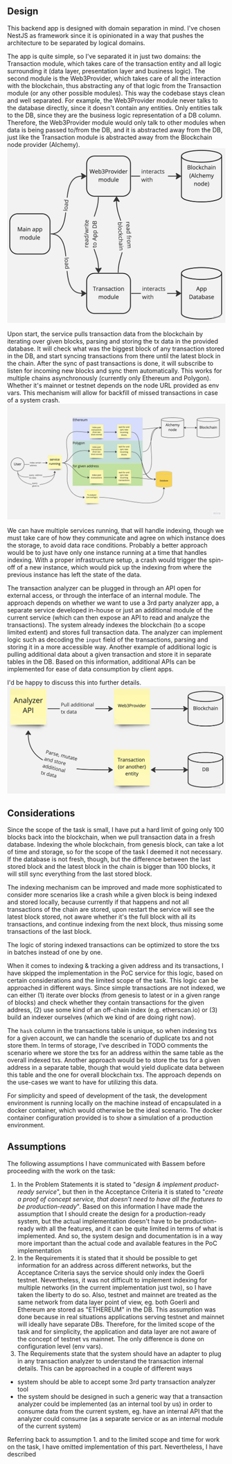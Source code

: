 ## Design
This backend app is designed with domain separation in mind.
I've chosen NestJS as framework since it is opinionated in a way that pushes the architecture to be separated by logical domains.

The app is quite simple, so I've separated it in just two domains: the Transaction module, which takes care of the transaction entity and all logic surrounding it (data layer, presentation layer and business logic). The second module is the Web3Provider, which takes care of all the interaction with the blockchain, thus abstracting any of that logic from the Transaction module (or any other possible modules).
This way the codebase stays clean and well separated.
For example, the Web3Provider module never talks to the database directly, since it doesn't contain any entities. Only entities talk to the DB, since they are the business logic representation of a DB column. Therefore, the Web3Provider module would only talk to other modules when data is being passed to/from the DB, and it is abstracted away from the DB, just like the Transaction module is abstracted away from the Blockchain node provider (Alchemy).
![tx-sync-service-domains.jpg](assets%2Ftx-sync-service-domains.jpg)


Upon start, the service pulls transaction data from the blockchain by iterating over given blocks, parsing and storing the tx data in the provided database. It will check what was the biggest block of any transaction stored in the DB, and start syncing transactions from there until the latest block in the chain. After the sync of past transactions is done, it will subscribe to listen for incoming new blocks and sync them automatically. This works for multiple chains asynchronously (currently only Ethereum and Polygon). Whether it's mainnet or testnet depends on the node URL provided as env vars.
This mechanism will allow for backfill of missed transactions in case of a system crash.
![txs-syncronizing-service.jpg](assets%2Ftxs-syncronizing-service.jpg)

We can have multiple services running, that will handle indexing, though we must take care of how they communicate and agree on which instance does the storage, to avoid data race conditions. Probably a better approach would be to just have only one instance running at a time that handles indexing. With a proper infrastructure setup, a crash would trigger the spin-off of a new instance, which would pick up the indexing from where the previous instance has left the state of the data.

The transaction analyzer can be plugged in through an API open for external access, or through the interface of an internal module. The approach depends on whether we want to use a 3rd party analyzer app, a separate service developed in-house or just an additional module of the current service (which can then expose an API to read and analyze the transactions).
The system already indexes the blockchain (to a scope limited extent)
and stores full transaction data. The analyzer can implement logic
such as decoding the `input` field of the transactions, parsing and
storing it in a more accessible way. Another example of additional
logic is pulling additional data about a given transaction and store
it in separate tables in the DB. Based on this information, additional
APIs can be implemented for ease of data consumption by client apps.

I'd be happy to discuss this into further details.
![tx-sync-service-analyzer.jpg](assets%2Ftx-sync-service-analyzer.jpg)

## Considerations
Since the scope of the task is small, I have put a hard limit of going
only 100 blocks back into the blockchain, when we pull transaction
data in a fresh database. Indexing the whole blockchain, from genesis
block, can take a lot of time and storage, so for the scope of the
task I deemed it not necessary. If the database is not fresh, though,
but the difference between the last stored block and the latest block
in the chain is bigger than 100 blocks, it will still sync everything
from the last stored block.

The indexing mechanism can be improved and made more sophisticated to
consider more scenarios like a crash while a given block is being
indexed and stored locally, because currently if that happens and not
all transactions of the chain are stored, upon restart the service
will see the latest block stored, not aware whether it's the full
block with all its transactions, and continue indexing from the next
block, thus missing some transactions of the last block.

The logic of storing indexed transactions can be optimized to store
the txs in batches instead of one by one.

When it comes to indexing & tracking a given address and its
transactions, I have skipped the implementation in the PoC service for
this logic, based on certain considerations and the limited scope of
the task. This logic can be approached in different ways. Since simple
transactions are not indexed, we can either (1) iterate over blocks (from genesis to latest or in a given range of blocks) and check
whether
they contain transactions for the given address, (2) use some kind of
an off-chain index (e.g. etherscan.io) or (3) build an indexer
ourselves (which we kind of are doing right now).

The `hash` column in
the transactions table is unique, so when indexing txs for a given
account, we can handle the scenario of duplicate txs and not store
them.
In terms of storage, I've described in TODO comments the scenario
where we store the txs for an address within the same table as the
overall indexed txs. Another approach would be to store the txs for a
given address in a separate table, though that would yield duplicate
data between this table and the one for overall blockchain txs. The
approach depends on the use-cases we want to have for utilizing this
data.

For simplicity and speed of development of the task, the development
environment is running locally on the machine instead of encapsulated
in a docker container, which would otherwise be the ideal scenario.
The docker container configuration provided is to show a simulation of
a production environment.

## Assumptions

The following assumptions I have communicated with Bassem before proceeding with the work on the task:

1. In the Problem Statements it is stated to "_design & implement
product-ready service_", but then in the Acceptance Criteria it is
stated to "_create a proof of concept service, that doesn't need to
have all the features to be production-ready_". Based on this
information I have made the assumption that I should create the design
for a production-ready system, but the actual implementation doesn't
have to be production-ready with all the features, and it can be quite
limited in terms of what is implemented.
And so, the system design and documentation is in a way more important
than the actual code and available features in the PoC implementation
2. In the Requirements it is stated that it should be possible to get
information for an address across different networks, but the
Acceptance Criteria says the service should only index the Goerli
testnet. Nevertheless, it was not difficult to implement indexing for
multiple networks (in the current implementation just two), so I have
taken the liberty to do so. Also, testnet and mainnet are treated as
the same network from data layer point of view, eg. both Goerli and
Ethereum are stored as "ETHEREUM" in the DB. This assumption was done
because in real situations applications serving testnet and mainnet
will ideally have separate DBs. Therefore, for the limited scope of the
task and for simplicity, the application and data layer are not aware
of the concept of testnet vs mainnet. The only difference is done on
configuration level (env vars).
3. The Requirements state that the system should have an adapter to
plug in any transaction analyzer to understand the transaction
internal details. This can be approached in a couple of different ways
  * system should be able to accept some 3rd party transaction
  analyzer tool
  * the system should be designed in such a generic way that a
  transaction analyzer could be implemented (as an internal tool by
  us) in order to consume data from the current system, eg. have an
  internal API that the analyzer could consume (as a separate service
  or as an internal module of the current system)

Referring back to assumption 1. and to the limited scope and time for
work on the task, I have omitted implementation of this part.
Nevertheless, I have described
